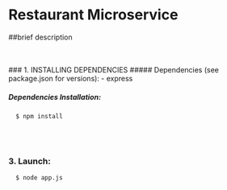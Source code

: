 # Restaurant Microservice

##brief description

<br /> 
<br /> 
### 1. INSTALLING DEPENDENCIES
##### Dependencies (see package.json for versions):
  - express

##### Dependencies Installation:
```sh
  $ npm install
```

<br /> 


<br /> 

### 3. Launch:
```sh
  $ node app.js
```